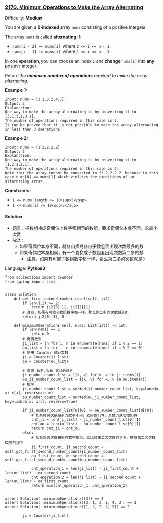 ### [2170\. Minimum Operations to Make the Array Alternating](https://leetcode.com/problems/minimum-operations-to-make-the-array-alternating/)

Difficulty: **Medium**


You are given a **0-indexed** array `nums` consisting of `n` positive integers.

The array `nums` is called **alternating** if:

*   `nums[i - 2] == nums[i]`, where `2 <= i <= n - 1`.
*   `nums[i - 1] != nums[i]`, where `1 <= i <= n - 1`.

In one **operation**, you can choose an index `i` and **change** `nums[i]` into **any** positive integer.

Return _the **minimum number of operations** required to make the array alternating_.

**Example 1:**

```
Input: nums = [3,1,3,2,4,3]
Output: 3
Explanation:
One way to make the array alternating is by converting it to [3,1,3,1,3,1].
The number of operations required in this case is 3.
It can be proven that it is not possible to make the array alternating in less than 3 operations. 
```

**Example 2:**

```
Input: nums = [1,2,2,2,2]
Output: 2
Explanation:
One way to make the array alternating is by converting it to [1,2,1,2,1].
The number of operations required in this case is 2.
Note that the array cannot be converted to [2,2,2,2,2] because in this case nums[0] == nums[1] which violates the conditions of an alternating array.
```

**Constraints:**

*   `1 <= nums.length <= 10<sup>5</sup>`
*   `1 <= nums[i] <= 10<sup>5</sup>`


#### Solution
- 题意：把数组换成奇偶位上数字都相同的数组，要求奇偶位本身不同，求最小次数
- 解法：
    - 如果奇偶位本身不同，就各自换成各自子数组里出现次数最多的数
    - 如果奇偶位本身相同，有一个要换成子数组里出现次数第二多的数
        - 注意，如果有可能子数组数字都一样，那么第二多的次数就是0

Language: **Python3**

```python3
from collections import Counter
from typing import List
​
​
class Solution:
    def get_first_second_number_count(self, ji2):
        if len(ji2) >= 2:
            return ji2[0][1], ji2[1][1]
        # 注意，如果有可能子数组数字都一样，那么第二多的次数就是0
        return ji2[0][1], 0
​
    def minimumOperations(self, nums: List[int]) -> int:
        if len(nums) == 1:
            return 0
        # 奇偶数列
        ji_list = [n for i, n in enumerate(nums) if i % 2 == 1]
        ou_list = [n for i, n in enumerate(nums) if i % 2 == 0]
        # 使用 Counter 统计次数
        ji = Counter(ji_list)
        ou = Counter(ou_list)
​
        # 奇偶 数字,次数 元组的数列
        ji_number_count_list = [(k, v) for k, v in ji.items()]
        ou_ji_number_count_list = [(k, v) for k, v in ou.items()]
        # 排序
        ji_number_count_list = sorted(ji_number_count_list, key=lambda x: x[1], reverse=True)
        ou_number_count_list = sorted(ou_ji_number_count_list, key=lambda x: x[1], reverse=True)
​
        if ji_number_count_list[0][0] != ou_number_count_list[0][0]:
            # 如果奇偶次数最多的数字不同，就用他们俩，其他的换成他们俩
            cnt_ji = len(ji_list) - ji_number_count_list[0][1]
            cnt_ou = len(ou_list) - ou_number_count_list[0][1]
            return cnt_ji + cnt_ou
        else:
            # 如果奇偶次数最多的数字相同，就比较第二大次数的大小，换成第二大次数较多的那个
            ji_first_count, ji_second_count = self.get_first_second_number_count(ji_number_count_list)
            ou_first_count, ou_second_count = self.get_first_second_number_count(ou_number_count_list)
​
            cnt_operation_1 = len(ji_list) - ji_first_count + len(ou_list) - ou_second_count
            cnt_operation_2 = len(ji_list) - ji_second_count + len(ou_list) - ou_first_count
            return min(cnt_operation_1, cnt_operation_2)
​
​
assert Solution().minimumOperations([3]) == 0
assert Solution().minimumOperations([3, 1, 3, 2, 4, 3]) == 3
assert Solution().minimumOperations([1, 2, 2, 2, 2]) == 2
​
        ji = Counter(ji_list)
```
